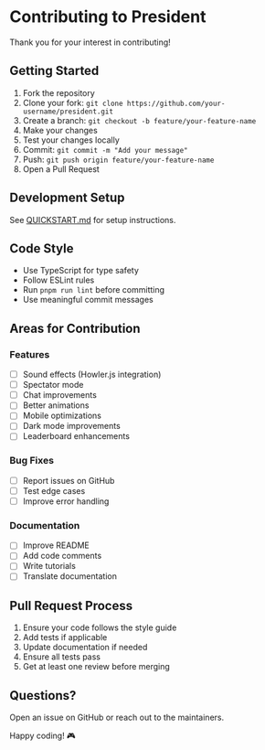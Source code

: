 # Contributing to President

Thank you for your interest in contributing!

## Getting Started

1. Fork the repository
2. Clone your fork: `git clone https://github.com/your-username/president.git`
3. Create a branch: `git checkout -b feature/your-feature-name`
4. Make your changes
5. Test your changes locally
6. Commit: `git commit -m "Add your message"`
7. Push: `git push origin feature/your-feature-name`
8. Open a Pull Request

## Development Setup

See [QUICKSTART.md](QUICKSTART.md) for setup instructions.

## Code Style

- Use TypeScript for type safety
- Follow ESLint rules
- Run `pnpm run lint` before committing
- Use meaningful commit messages

## Areas for Contribution

### Features
- [ ] Sound effects (Howler.js integration)
- [ ] Spectator mode
- [ ] Chat improvements
- [ ] Better animations
- [ ] Mobile optimizations
- [ ] Dark mode improvements
- [ ] Leaderboard enhancements

### Bug Fixes
- [ ] Report issues on GitHub
- [ ] Test edge cases
- [ ] Improve error handling

### Documentation
- [ ] Improve README
- [ ] Add code comments
- [ ] Write tutorials
- [ ] Translate documentation

## Pull Request Process

1. Ensure your code follows the style guide
2. Add tests if applicable
3. Update documentation if needed
4. Ensure all tests pass
5. Get at least one review before merging

## Questions?

Open an issue on GitHub or reach out to the maintainers.

Happy coding! 🎮
